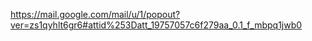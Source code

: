 https://mail.google.com/mail/u/1/popout?ver=zs1qyhlt6gr6#attid%253Datt_19757057c6f279aa_0.1_f_mbpq1jwb0
